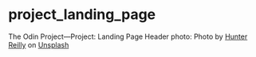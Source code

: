 # project_landing_page
The Odin Project—Project: Landing Page
Header photo: Photo by <a href="https://unsplash.com/@hunterrei?utm_source=unsplash&utm_medium=referral&utm_content=creditCopyText">Hunter Reilly</a> on <a href="https://unsplash.com/t/nature?utm_source=unsplash&utm_medium=referral&utm_content=creditCopyText">Unsplash</a>
  